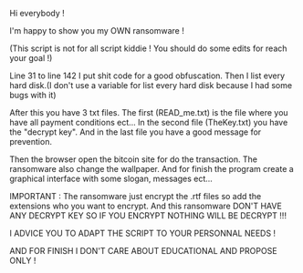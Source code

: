 Hi everybody !

I'm happy to show you my OWN ransomware !

(This script is not for all script kiddie ! You should do some edits for reach your goal !)

Line 31 to line 142 I put shit code for a good obfuscation. Then I list every hard disk.(I don't use a variable for list every hard disk because I had some bugs with it)

After this you have 3 txt files. The first (READ_me.txt) is the file where you have all payment conditions ect... In the second file (TheKey.txt) you have the "decrypt key".
And in the last file you have a good message for prevention.

Then the browser open the bitcoin site for do the transaction.
The ransomware also change the wallpaper. 
And for finish the program create a graphical interface with some slogan, messages ect...


IMPORTANT : The ransomware just encrypt the .rtf files so add the extensions who you want to encrypt. And this ransomware DON'T HAVE ANY DECRYPT KEY SO IF YOU ENCRYPT NOTHING WILL BE DECRYPT !!! 

I ADVICE YOU TO ADAPT THE SCRIPT TO YOUR PERSONNAL NEEDS !

AND FOR FINISH I DON'T CARE ABOUT EDUCATIONAL AND PROPOSE ONLY !
